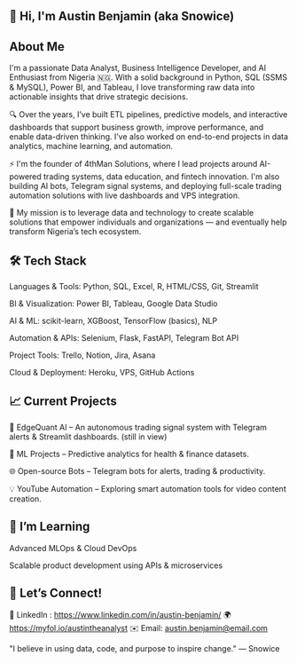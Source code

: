 ## 👋 Hi, I'm Austin Benjamin (aka Snowice)

## About Me
I'm a passionate Data Analyst, Business Intelligence Developer, and AI Enthusiast from Nigeria 🇳🇬. With a solid background in Python, SQL (SSMS & MySQL), Power BI, and Tableau, I love transforming raw data into actionable insights that drive strategic decisions.

🔍 Over the years, I’ve built ETL pipelines, predictive models, and interactive dashboards that support business growth, improve performance, and enable data-driven thinking. I’ve also worked on end-to-end projects in data analytics, machine learning, and automation.

⚡ I'm the founder of 4thMan Solutions, where I lead projects around AI-powered trading systems, data education, and fintech innovation. I'm also building AI bots, Telegram signal systems, and deploying full-scale trading automation solutions with live dashboards and VPS integration.

🎯 My mission is to leverage data and technology to create scalable solutions that empower individuals and organizations — and eventually help transform Nigeria’s tech ecosystem.


## 🛠️ Tech Stack
Languages & Tools: Python, SQL, Excel, R, HTML/CSS, Git, Streamlit

BI & Visualization: Power BI, Tableau, Google Data Studio

AI & ML: scikit-learn, XGBoost, TensorFlow (basics), NLP

Automation & APIs: Selenium, Flask, FastAPI, Telegram Bot API

Project Tools: Trello, Notion, Jira, Asana

Cloud & Deployment: Heroku, VPS, GitHub Actions


## 📈 Current Projects
🚀 EdgeQuant AI – An autonomous trading signal system with Telegram alerts & Streamlit dashboards. (still in view)

🧠 ML Projects – Predictive analytics for health & finance datasets.

🌐 Open-source Bots – Telegram bots for alerts, trading & productivity.

💡 YouTube Automation – Exploring smart automation tools for video content creation.

## 🌱 I’m Learning
Advanced MLOps & Cloud DevOps

Scalable product development using APIs & microservices

## 🤝 Let’s Connect!

💼 LinkedIn : https://www.linkedin.com/in/austin-benjamin/
🌍 https://myfol.io/austintheanalyst
✉️ Email: austin.benjamin@email.com 


"I believe in using data, code, and purpose to inspire change." — Snowice
